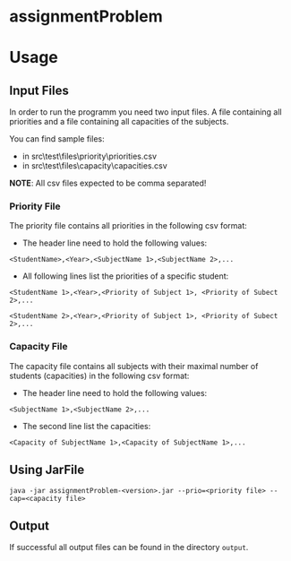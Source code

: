 # assignmentProblem

# Usage

## Input Files

In order to run the programm you need two input files.
A file containing all priorities and a file containing all
capacities of the subjects.

You can find sample files:
- in src\test\files\priority\priorities.csv
- in src\test\files\capacity\capacities.csv

**NOTE**: All csv files expected to be comma separated!

### Priority File
The priority file contains all priorities in the following csv format:

- The header line need to hold the following values:

`<StudentName>,<Year>,<SubjectName 1>,<SubjectName 2>,...`

- All following lines list the priorities of a specific student:

`<StudentName 1>,<Year>,<Priority of Subject 1>, <Priority of Subect 2>,...`

`<StudentName 2>,<Year>,<Priority of Subject 1>, <Priority of Subect 2>,...`

### Capacity File
The capacity file contains all subjects with their maximal number of students (capacities) in the following csv format:

- The header line need to hold the following values:

`<SubjectName 1>,<SubjectName 2>,...`

- The second line list the capacities:

`<Capacity of SubjectName 1>,<Capacity of SubjectName 1>,...`

## Using JarFile
`java -jar assignmentProblem-<version>.jar --prio=<priority file> --cap=<capacity file>`

## Output
If successful all output files can be found in the directory `output`.
